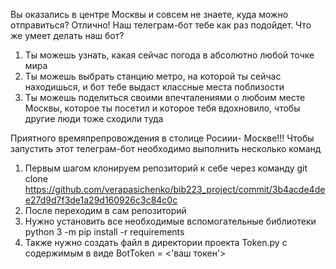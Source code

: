 Вы оказались в центре Москвы и совсем не знаете, куда можно отправиться? Отлично! Наш телеграм-бот тебе как раз подойдет.
Что же умеет делать наш бот?
1. Ты можешь узнать, какая сейчас погода в абсолютно любой точке мира
2. Ты можешь выбрать станцию метро, на которой ты сейчас находишься, и бот тебе выдаст классные места поблизости
3. Ты можешь поделиться своими впечталениями о любоим месте Москвы, которое ты посетил и которое тебя вдохновило, чтобы другие люди тоже сходили туда

Приятного времяпрепровождения в столице Росиии- Москве!!!
Чтобы запустить этот телеграм-бот необходимо выполнить несколько команд
1. Первым шагом клонируем репозиторий к себе через команду git clone https://github.com/verapasichenko/bib223_project/commit/3b4acde4dee27d9d7f3de1a29d160926c3c84c0c
2. После переходим в сам репозиторий 
3. Нужно установить все необходимые вспомогательные библиотеки python 3 -m pip install -r requirements
4. Также нужно создать файл в директории проекта Token.py с содержимым в виде BotToken = <'ваш токен'>
